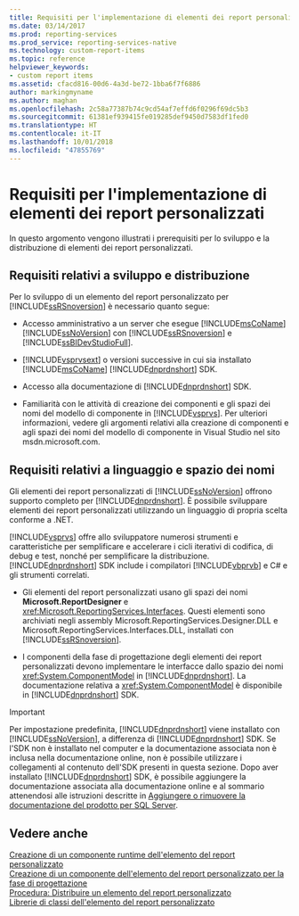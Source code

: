 ```yaml
---
title: Requisiti per l'implementazione di elementi dei report personalizzati| Microsoft Docs
ms.date: 03/14/2017
ms.prod: reporting-services
ms.prod_service: reporting-services-native
ms.technology: custom-report-items
ms.topic: reference
helpviewer_keywords:
- custom report items
ms.assetid: cfacd816-00d6-4a3d-be72-1bba6f7f6886
author: markingmyname
ms.author: maghan
ms.openlocfilehash: 2c58a77387b74c9cd54af7effd6f0296f69dc5b3
ms.sourcegitcommit: 61381ef939415fe019285def9450d7583df1fed0
ms.translationtype: HT
ms.contentlocale: it-IT
ms.lasthandoff: 10/01/2018
ms.locfileid: "47855769"
---
```

# <a name="custom-report-item-implementation-requirements"></a>Requisiti per l'implementazione di elementi dei report personalizzati
  In questo argomento vengono illustrati i prerequisiti per lo sviluppo e la distribuzione di elementi dei report personalizzati.  
  
## <a name="development-and-deployment-requirements"></a>Requisiti relativi a sviluppo e distribuzione  
 Per lo sviluppo di un elemento del report personalizzato per [!INCLUDE[ssRSnoversion](../../includes/ssrsnoversion-md.md)] è necessario quanto segue:  
  
-   Accesso amministrativo a un server che esegue [!INCLUDE[msCoName](../../includes/msconame-md.md)] [!INCLUDE[ssNoVersion](../../includes/ssnoversion-md.md)] con [!INCLUDE[ssRSnoversion](../../includes/ssrsnoversion-md.md)] e [!INCLUDE[ssBIDevStudioFull](../../includes/ssbidevstudiofull-md.md)].  
  
-   [!INCLUDE[vsprvsext](../../includes/vsprvsext-md.md)] o versioni successive in cui sia installato [!INCLUDE[msCoName](../../includes/msconame-md.md)] [!INCLUDE[dnprdnshort](../../includes/dnprdnshort-md.md)] SDK.  
  
-   Accesso alla documentazione di [!INCLUDE[dnprdnshort](../../includes/dnprdnshort-md.md)] SDK.  
  
-   Familiarità con le attività di creazione dei componenti e gli spazi dei nomi del modello di componente in [!INCLUDE[vsprvs](../../includes/vsprvs-md.md)]. Per ulteriori informazioni, vedere gli argomenti relativi alla creazione di componenti e agli spazi dei nomi del modello di componente in Visual Studio nel sito msdn.microsoft.com.  
  
## <a name="language-and-namespace-requirements"></a>Requisiti relativi a linguaggio e spazio dei nomi  
 Gli elementi dei report personalizzati di [!INCLUDE[ssNoVersion](../../includes/ssnoversion-md.md)] offrono supporto completo per [!INCLUDE[dnprdnshort](../../includes/dnprdnshort-md.md)]. È possibile sviluppare elementi dei report personalizzati utilizzando un linguaggio di propria scelta conforme a .NET.  
  
 [!INCLUDE[vsprvs](../../includes/vsprvs-md.md)] offre allo sviluppatore numerosi strumenti e caratteristiche per semplificare e accelerare i cicli iterativi di codifica, di debug e test, nonché per semplificare la distribuzione. [!INCLUDE[dnprdnshort](../../includes/dnprdnshort-md.md)] SDK include i compilatori [!INCLUDE[vbprvb](../../includes/vbprvb-md.md)] e C# e gli strumenti correlati.  
  
-   Gli elementi del report personalizzati usano gli spazi dei nomi **Microsoft.ReportDesigner** e <xref:Microsoft.ReportingServices.Interfaces>. Questi elementi sono archiviati negli assembly Microsoft.ReportingServices.Designer.DLL e Microsoft.ReportingServices.Interfaces.DLL, installati con [!INCLUDE[ssRSnoversion](../../includes/ssrsnoversion-md.md)].  
  
-   I componenti della fase di progettazione degli elementi dei report personalizzati devono implementare le interfacce dallo spazio dei nomi <xref:System.ComponentModel> in [!INCLUDE[dnprdnshort](../../includes/dnprdnshort-md.md)]. La documentazione relativa a <xref:System.ComponentModel> è disponibile in [!INCLUDE[dnprdnshort](../../includes/dnprdnshort-md.md)] SDK.  
  
> [!IMPORTANT]  
>  Per impostazione predefinita, [!INCLUDE[dnprdnshort](../../includes/dnprdnshort-md.md)] viene installato con [!INCLUDE[ssNoVersion](../../includes/ssnoversion-md.md)], a differenza di [!INCLUDE[dnprdnshort](../../includes/dnprdnshort-md.md)] SDK. Se l'SDK non è installato nel computer e la documentazione associata non è inclusa nella documentazione online, non è possibile utilizzare i collegamenti al contenuto dell'SDK presenti in questa sezione. Dopo aver installato [!INCLUDE[dnprdnshort](../../includes/dnprdnshort-md.md)] SDK, è possibile aggiungere la documentazione associata alla documentazione online e al sommario attenendosi alle istruzioni descritte in [Aggiungere o rimuovere la documentazione del prodotto per SQL Server](http://msdn.microsoft.com/library/ef798cc8-87cf-4d60-a7bf-9e061bdd0052).  
  
## <a name="see-also"></a>Vedere anche  
 [Creazione di un componente runtime dell'elemento del report personalizzato](../../reporting-services/custom-report-items/creating-a-custom-report-item-run-time-component.md)   
 [Creazione di un componente dell'elemento del report personalizzato per la fase di progettazione](../../reporting-services/custom-report-items/creating-a-custom-report-item-design-time-component.md)   
 [Procedura: Distribuire un elemento del report personalizzato](../../reporting-services/custom-report-items/how-to-deploy-a-custom-report-item.md)   
 [Librerie di classi dell'elemento del report personalizzato](../../reporting-services/custom-report-items/custom-report-item-class-libraries.md)  
  
  
